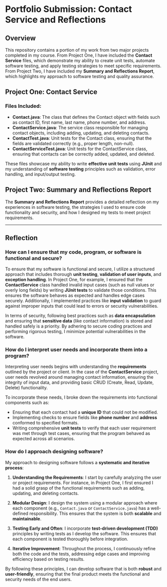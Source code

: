 # Portfolio Submission: Contact Service and Reflections

## Overview

This repository contains a portion of my work from two major projects completed in my course. From Project One, I have included the **Contact Service** files, which demonstrate my ability to create unit tests, automate software testing, and apply testing strategies to meet specific requirements. From Project Two, I have included my **Summary and Reflections Report**, which highlights my approach to software testing and quality assurance.

## Project One: Contact Service

### Files Included:
- **Contact.java**: The class that defines the Contact object with fields such as contact ID, first name, last name, phone number, and address.
- **ContactService.java**: The service class responsible for managing contact objects, including adding, updating, and deleting contacts.
- **ContactTest.java**: Unit tests for the Contact class, ensuring that the fields are validated correctly (e.g., proper length, non-null).
- **ContactServiceTest.java**: Unit tests for the ContactService class, ensuring that contacts can be correctly added, updated, and deleted.

These files showcase my ability to write **effective unit tests** using **JUnit** and my understanding of **software testing** principles such as validation, error handling, and input/output testing.

## Project Two: Summary and Reflections Report

The **Summary and Reflections Report** provides a detailed reflection on my experiences in software testing, the strategies I used to ensure code functionality and security, and how I designed my tests to meet project requirements.

---

## Reflection

### How can I ensure that my code, program, or software is functional and secure?

To ensure that my software is functional and secure, I utilize a structured approach that includes thorough **unit testing**, **validation of user inputs**, and **exception handling**. In Project One, for example, I ensured that the **ContactService** class handled invalid input cases (such as null values or overly long fields) by writing **JUnit tests** to validate those conditions. This ensures the software behaves as expected and handles edge cases securely. Additionally, I implemented practices like **input validation** to guard against improper inputs that could lead to errors or security vulnerabilities.

In terms of security, following best practices such as **data encapsulation** and ensuring that **sensitive data** (like contact information) is stored and handled safely is a priority. By adhering to secure coding practices and performing rigorous testing, I minimize potential vulnerabilities in the software.

### How do I interpret user needs and incorporate them into a program?

Interpreting user needs begins with understanding the **requirements** outlined by the project or client. In the case of the **ContactService** project, user needs revolved around managing contact information, ensuring the integrity of input data, and providing basic CRUD (Create, Read, Update, Delete) functionality. 

To incorporate these needs, I broke down the requirements into functional components such as:
- Ensuring that each contact had a **unique ID** that could not be modified.
- Implementing checks to ensure fields like **phone number** and **address** conformed to specified formats.
- Writing comprehensive **unit tests** to verify that each user requirement was met through test cases, ensuring that the program behaved as expected across all scenarios.

### How do I approach designing software?

My approach to designing software follows a **systematic and iterative process**:
1. **Understanding the Requirements**: I start by carefully analyzing the user or project requirements. For instance, in Project One, I first ensured I had a solid grasp of the functional requirements such as adding, updating, and deleting contacts.
   
2. **Modular Design**: I design the system using a modular approach where each component (e.g., `Contact.java` or `ContactService.java`) has a well-defined responsibility. This ensures that the system is both **scalable** and **maintainable**.

3. **Testing Early and Often**: I incorporate **test-driven development (TDD)** principles by writing tests as I develop the software. This ensures that each component is tested thoroughly before integration.

4. **Iterative Improvement**: Throughout the process, I continuously refine both the code and the tests, addressing edge cases and improving efficiency based on testing results.

By following these principles, I can develop software that is both **robust** and **user-friendly**, ensuring that the final product meets the functional and security needs of the end users.

